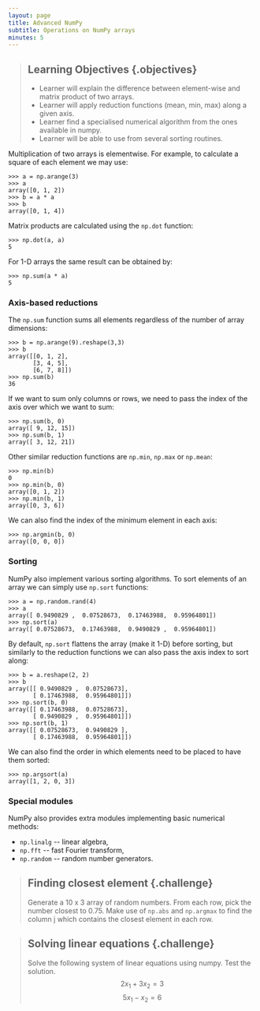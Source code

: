 ```yaml
---
layout: page
title: Advanced NumPy 
subtitle: Operations on NumPy arrays
minutes: 5
---
```

> ## Learning Objectives {.objectives}
>
> * Learner will explain the difference between element-wise and matrix product of two arrays.
> * Learner will apply reduction functions (mean, min, max) along a given axis.
> * Learner find a specialised numerical algorithm from the ones available in numpy.
> * Learner will be able to use from several sorting routines.

Multiplication of two arrays is elementwise. For example, to calculate a square of each element we may use:

```
>>> a = np.arange(3)
>>> a
array([0, 1, 2])
>>> b = a * a
>>> b
array([0, 1, 4])
```

Matrix products are calculated using the `np.dot` function:

```
>>> np.dot(a, a)
5
```

For 1-D arrays the same result can be obtained by:

```
>>> np.sum(a * a)
5
```

### Axis-based reductions

The `np.sum` function sums all elements regardless of the number of array dimensions:


```
>>> b = np.arange(9).reshape(3,3)
>>> b
array([[0, 1, 2],
       [3, 4, 5],
       [6, 7, 8]])
>>> np.sum(b)
36
```

If we want to sum only columns or rows, we need to pass the index of the axis over which we want to sum:

```
>>> np.sum(b, 0)
array([ 9, 12, 15])
>>> np.sum(b, 1)
array([ 3, 12, 21])
```

Other similar reduction functions are `np.min`, `np.max` or `np.mean`:

```
>>> np.min(b)
0
>>> np.min(b, 0)
array([0, 1, 2])
>>> np.min(b, 1)
array([0, 3, 6])
```

We can also find the index of the minimum element in each axis:

```
>>> np.argmin(b, 0)
array([0, 0, 0])
```

### Sorting

NumPy also implement various sorting algorithms. To sort elements of an array we can simply use `np.sort` functions:

```
>>> a = np.random.rand(4)
>>> a
array([ 0.9490829 ,  0.07528673,  0.17463988,  0.95964801])
>>> np.sort(a)
array([ 0.07528673,  0.17463988,  0.9490829 ,  0.95964801])
```

By default, `np.sort` flattens the array (make it 1-D) before sorting, but similarly to the reduction functions we can also pass the axis index to sort along: 

```
>>> b = a.reshape(2, 2)
>>> b
array([[ 0.9490829 ,  0.07528673],
       [ 0.17463988,  0.95964801]])
>>> np.sort(b, 0)
array([[ 0.17463988,  0.07528673],
       [ 0.9490829 ,  0.95964801]])
>>> np.sort(b, 1)
array([[ 0.07528673,  0.9490829 ],
       [ 0.17463988,  0.95964801]])
```

We can also find the order in which elements need to be placed to have them sorted:

```
>>> np.argsort(a)
array([1, 2, 0, 3])
```

### Special modules

NumPy also provides extra modules implementing basic numerical methods:

* `np.linalg` -- linear algebra,
* `np.fft` -- fast Fourier transform,
* `np.random` -- random number generators.

> ## Finding closest element {.challenge}
>
> Generate a 10 x 3 array of random numbers. From each row, pick the number closest to 0.75. Make use of `np.abs` and `np.argmax` to find the column j which contains the closest element in each row.

> ## Solving linear equations {.challenge}
>
> Solve the following system of linear equations using numpy. Test the solution.
> $$2x_1 + 3x_2 = 3$$
> $$5x_1 - x_2 = 6$$
